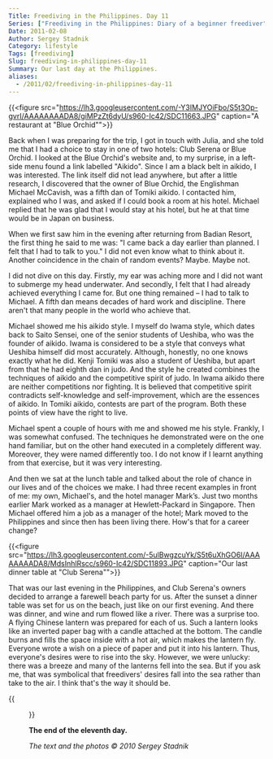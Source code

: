 ```yaml
---
Title: Freediving in the Philippines. Day 11
Series: ["Freediving in the Philippines: Diary of a beginner freediver"]
Date: 2011-02-08
Author: Sergey Stadnik
Category: lifestyle
Tags: [freediving]
Slug: freediving-in-philippines-day-11
Summary: Our last day at the Philippines.
aliases:
  - /2011/02/freediving-in-philippines-day-11
---
```


{{<figure src="https://lh3.googleusercontent.com/-Y3IMJYOiFbo/S5t3Op-gvrI/AAAAAAAADA8/giMPzZt6dyU/s960-Ic42/SDC11663.JPG" caption="A restaurant at \"Blue Orchid\"">}}

Back when I was preparing for the trip, I got in touch with Julia, and
she told me that I had a choice to stay in one of two hotels: Club
Serena or Blue Orchid. I looked at the Blue Orchid's website and, to
my surprise, in a left-side menu found a link labelled "Aikido". Since I
am a black belt in aikido, I was interested. The link itself did not
lead anywhere, but after a little research, I discovered that the
owner of Blue Orchid, the Englishman Michael McCavish, was a fifth dan of
Tomiki aikido. I contacted him, explained who I was, and asked if I
could book a room at his hotel. Michael replied that he was glad that
I would stay at his hotel, but he at that time would be in Japan on
business.

When we first saw him in the evening after returning from Badian
Resort, the first thing he said to me was: "I came back a day earlier
than planned. I felt that I had to talk to you." I did not even know
what to think about it. Another coincidence in the chain of random
events? Maybe. Maybe not.

I did not dive on this day. Firstly, my ear was aching more and I did
not want to submerge my head underwater. And secondly, I felt that I
had already achieved everything I came for. But one thing remained – I
had to talk to Michael. A fifth dan means decades of hard work and
discipline. There aren't that many people in the world who achieve
that.

Michael showed me his aikido style. I myself do Iwama style, which
dates back to Saito Sensei, one of the senior students of Ueshiba, who
was the founder of aikido. Iwama is considered to be a style that
conveys what Ueshiba himself did most accurately. Although, honestly,
no one knows exactly what he did. Kenji Tomiki was also a student of
Ueshiba, but apart from that he had eighth dan in judo. And the style
he created combines the techniques of aikido and the competitive
spirit of judo. In Iwama aikido there are neither competitions nor fighting.
It is believed that competitive spirit contradicts self-knowledge and
self-improvement, which are the essences of aikido. In Tomiki aikido,
contests are part of the program. Both these points of view have the
right to live.

Michael spent a couple of hours with me and showed me his style.
Frankly, I was somewhat confused. The techniques he demonstrated were
on the one hand familiar, but on the other hand executed in a
completely different way. Moreover, they were named differently too. I
do not know if I learnt anything from that exercise, but it was very
interesting.

And then we sat at the lunch table and talked about the role of chance
in our lives and of the choices we make. I had three recent examples
in front of me: my own, Michael's, and the hotel manager Mark’s. Just two
months earlier Mark worked as a manager at Hewlett-Packard in
Singapore. Then Michael offered him a job as a manager of the hotel;
Mark moved to the Philippines and since then has been living there.
How's that for a career change?

{{<figure src="https://lh3.googleusercontent.com/-5ulBwgzcuYk/S5t6uXhGO6I/AAAAAAAADA8/MdsInhlRscc/s960-Ic42/SDC11893.JPG" caption="Our last dinner table at \"Club Serena\"">}}

That was our last evening in the Philippines, and Club Serena's owners
decided to arrange a farewell beach party for us. After the sunset a
dinner table was set for us on the beach, just like on our first
evening. And there was dinner, and wine and rum flowed like a river.
There was a surprise too. A flying Chinese lantern was prepared for
each of us. Such a lantern looks like an inverted paper bag with a
candle attached at the bottom. The candle burns and fills the space
inside with a hot air, which makes the lantern fly. Everyone wrote a
wish on a piece of paper and put it into his lantern. Thus, everyone's
desires were to rise into the sky. However, we were unlucky: there was
a breeze and many of the lanterns fell into the sea. But if you ask
me, that was symbolical that freedivers' desires fall into the sea rather
than take to the air. I think that's the way it should be.

{{<figure src="https://lh3.googleusercontent.com/-9W2BvJ9Pwj4/S5t6xcV-68I/AAAAAAAADA8/Wl8LPkJQUEI/s960-Ic42/SDC11882.JPG" caption="Launching a flying lantern">}}

__The end of the eleventh day.__

_The text and the photos © 2010 Sergey Stadnik_
